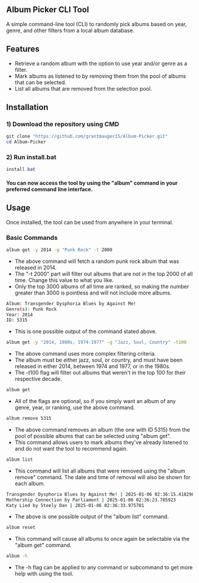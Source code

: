 ## Album Picker CLI Tool
A simple command-line tool (CLI) to randomly pick albums based on year, genre, and other filters from a local album database.

## Features
- Retrieve a random album with the option to use year and/or genre as a filter.
- Mark albums as listened to by removing them from the pool of albums that can be selected.
- List all albums that are removed from the selection pool.
## Installation
### 1) Download the repository using CMD
```powershell
git clone "https://github.com/grantmauger15/Album-Picker.git"
cd Album-Picker
```
### 2) Run install.bat
```powershell
install.bat
```

#### You can now access the tool by using the "album" command in your preferred command line interface.
## Usage
Once installed, the tool can be used from anywhere in your terminal.
### Basic Commands
```bash
album get -y 2014 -g "Punk Rock" -t 2000
```
- The above command will fetch a random punk rock album that was released in 2014.
- The "-t 2000" part will filter out albums that are not in the top 2000 of all time. Change this value to what you like.
- Only the top 3000 albums of all time are ranked, so making the number greater than 3000 is pointless and will not include more albums.
```bash
Album: Transgender Dysphoria Blues by Against Me!
Genre(s): Punk Rock
Year: 2014
ID: 5315
```
- This is one possible output of the command stated above.
```bash
album get -y "2014, 1980s, 1974-1977" -g "Jazz, Soul, Country" -t100
```
- The above command uses more complex filtering criteria. 
- The album must be either jazz, soul, or country, and must have been released in either 2014, between 1974 and 1977, or in the 1980s.
- The -t100 flag will filter out albums that weren't in the top 100 for their respective decade.
```bash
album get
```
- All of the flags are optional, so if you simply want an album of any genre, year, or ranking, use the above command.
```bash
album remove 5315
```
- The above command removes an album (the one with ID 5315) from the pool of possible albums that can be selected using "album get".
- This command allows users to mark albums they've already listened to and do not want the tool to recommend again.
```bash
album list
```
- This command will list all albums that were removed using the "album remove" command. The date and time of removal will also be shown for each album.
```bash
Transgender Dysphoria Blues by Against Me! | 2025-01-06 02:36:15.418298
Mothership Connection by Parliament | 2025-01-06 02:36:23.785923
Katy Lied by Steely Dan | 2025-01-06 02:36:33.975701
```
- The above is one possible output of the "album list" command.
```bash
album reset
```
- This command will cause all albums to once again be selectable via the "album get" command.
```bash
album -h
```
- The -h flag can be applied to any command or subcommand to get more help with using the tool.